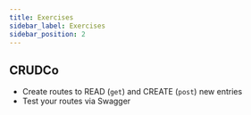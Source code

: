 ```yaml
---
title: Exercises
sidebar_label: Exercises
sidebar_position: 2
---
```


<!-- markdownlint-disable no-inline-html no-trailing-punctuation -->

## CRUDCo

- Create routes to READ (`get`) and CREATE (`post`) new entries
- Test your routes via Swagger
